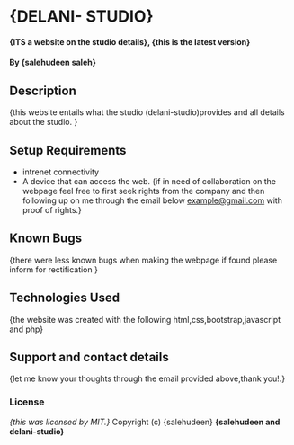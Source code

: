 # {DELANI- STUDIO}
#### {ITS  a website on the studio details}, {this is the latest version}
#### By **{salehudeen saleh}**
## Description
{this website entails what the studio (delani-studio)provides and all details about the studio. }
## Setup Requirements
* intrenet connectivity
* A device that can access the web. 
{if in need of collaboration on the webpage feel free to first seek rights from the company and then following up on me through the email below example@gmail.com with proof of rights.}
## Known Bugs
{there were less known bugs when making the webpage if found please inform for rectification }
## Technologies Used
{the website was created with the following html,css,bootstrap,javascript and php}
## Support and contact details
{let me know your thoughts through the email provided above,thank you!.}
### License
*{this was licensed by MIT.}*
Copyright (c) {salehudeen} **{salehudeen and delani-studio}**
